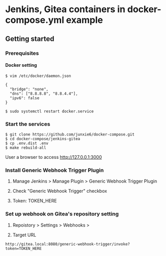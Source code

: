 # Jenkins, Gitea containers in docker-compose.yml example

## Getting started

### Prerequisites

#### Docker setting

```
$ vim /etc/docker/daemon.json

{
  "bridge": "none",
  "dns": ["8.8.8.8", "8.8.4.4"],
  "ipv6": false
}
```

```
$ sudo systemctl restart docker.service
```

### Start the services

```
$ git clone https://github.com/junxie6/docker-compose.git
$ cd docker-compose/jenkins-gitea
$ cp .env.dist .env
$ make rebuild-all
```

User a browser to access http://127.0.0.1:3000

### Install Generic Webhook Trigger Plugin

1. Manage Jenkins &gt; Manage Plugin &gt; Generic Webhook Trigger Plugin

2. Check "Generic Webhook Trigger" checkbox

3. Token: TOKEN_HERE

### Set up webhook on Gitea's repository setting

1. Repoistory &gt; Settings &gt; Webhooks &gt;

2. Target URL

```
http://gitea.local:8080/generic-webhook-trigger/invoke?token=TOKEN_HERE
```

